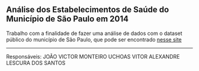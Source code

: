 ## Análise dos Estabelecimentos de Saúde do Município de São Paulo em 2014

Trabalho com a finalidade de fazer uma análise de dados com o dataset público do município de São Paulo, que pode ser encontrado [nesse site](http://dados.prefeitura.sp.gov.br/pt_PT/dataset/cadastro-dos-estabelecimentos-de-saude/resource/fd72d932-fc65-43cc-a74f-f309225f74e8 "Referência da base de dados - dataset")

---

Responsáveis:
JOÃO VICTOR MONTEIRO UCHOAS
VITOR ALEXANDRE LESCURA DOS SANTOS
